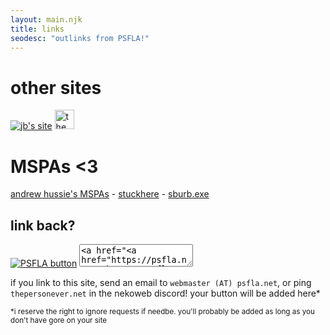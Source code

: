 ```yaml
---
layout: main.njk
title: links
seodesc: "outlinks from PSFLA!"
---
```


# other sites

<a href="https://jbcarreon123.nekoweb.org" target=_blank><img src="/resc/img/buttons/jbsite.gif" alt="jb's site" style="image-rendering: pixelated;"/></a>
<a href="https://thebrainhellscape.nekoweb.org/" target=_blank><img src="/resc/img/buttons/wow.jpg" alt="the brain hell scape dot nekoweb dot org" height=31></a>

# MSPAs &lt;3
<a href="https://github.com/homestuck/unofficial-homestuck-collection" target=_blank>andrew hussie's MSPAs</a> - <a href="https://mspfa.com/?s=59512" target=_blank>stuckhere</a> - <a href="https://mspfa.com/?s=49229" target=_blank>sburb.exe</a>

## link back?

<a href="https://psfla.net/" target="_blank"><img src="/resc/img/psflabutton.png" alt="PSFLA button"></a> <textarea>&lt;a href="https://psfla.net/" target="_blank"&gt;&lt;img src="https://psfla.net/resc/img/psflabutton.png" alt="PSFLA button"&gt;&lt;/a&gt;</textarea>

if you link to this site, send an email to `webmaster (AT) psfla.net`, or ping `thepersonever.net` in the nekoweb discord! your button will be added here*

<small>\*i reserve the right to ignore requests if needbe. you'll probably be added as long as you don't have gore on your site</small> <!-- proship dni -->